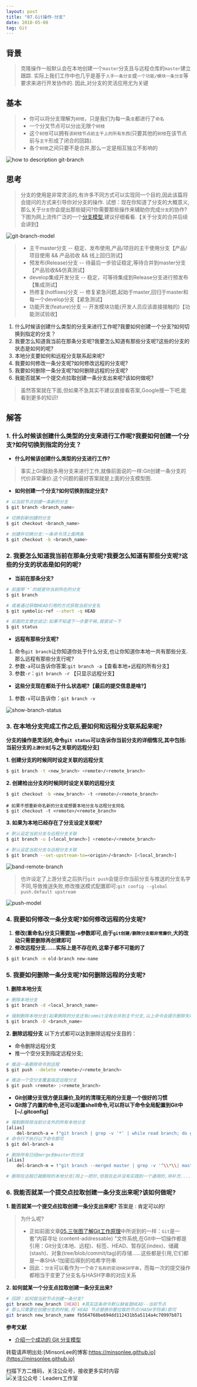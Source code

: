 ```yaml
---
layout: post
title: "07.Git操作-分支"
date: 2018-05-08
tag: Git
---
```


## 背景
> 克隆操作一般默认会在本地创建一个`master`分支且与远程仓库的`master`建立跟踪.
> 实际上我们工作中也几乎是基于`人手一条分支`或`一个功能/模块一条分支`等要求来进行开发协作的.
> 因此,对分支的灵活应用尤为关键

## 基本
> - 你可以将分支理解为`树枝`，只是我们为每一条`支`都进行了`命名`
> - 一个分叉节点可以分出无限个`树枝`
> - 这个`树枝`可以拥有`该树枝节点前主干上的所有东西`(只要其他的`树枝`在该节点前与`主干`形成了闭合的回路).
> - 各个`树枝`之间只要不是合并,那么一定是相互独立不影响的

![how to description git-branch](/images/article/git/branch-tree.jpg)

## 思考
> 分支的使用是非常灵活的,有许多不同方式可以实现同一个目的,因此该篇将会提问的方式来引导你对分支的操作.
> 试想：现在你知道了分支的大概意义,那么关于`分支`你会提出那些疑问?你需要那些操作来辅助你完成`分支`的协作?
> 下图为网上流传广泛的一个[分支模型](https://www.oschina.net/translate/a-successful-git-branching-model?lang=chs),建议仔细看看.【关于分支的合并后续会讲到】

![git-branch-model](/images/article/git/git-branch-model.png)

> - 主干master分支  -- 稳定、发布使用,产品/项目的主干使用分支【产品/项目使用 && 产品验收 && 线上回归测试】
> - 预发布(Release)分支 -- 待最后一步验证稳定,等待合并到master分支【产品验收&&仿真测试】
> - develop集成开发分支 -- 稳定，可等待集成到Release分支进行预发布【集成测试】
> - 热修复(hotfixes)分支 -- 修复紧急问题,起始于master,回归于master和每一个develop分支【紧急测试】
> - 功能开发(feature)分支 -- 开发模块功能(开发人员应该直接接触的)【功能测试验收】

1. 什么时候该创建什么类型的分支来进行工作呢?我要如何创建一个分支?如何切换到指定的分支？
2. 我要怎么知道我当前在那条分支呢?我要怎么知道有那些分支呢?这些的分支的状态是如何的呢?
3. 本地分支要如何和远程分支联系起来呢?
4. 我要如何修改一条分支呢?如何修改远程的分支呢?
5. 我要如何删除一条分支呢?如何删除远程的分支呢?
6. 我能否就某一个提交点拉取创建一条分支出来呢?该如何做呢?

> 虽然答案就在下面,但如果不急其实不建议直接看答案,Google搜一下吧,能看到更多的知识!

## 解答
### 1. 什么时候该创建什么类型的分支来进行工作呢?我要如何创建一个分支?如何切换到指定的分支？
- **什么时候该创建什么类型的分支进行工作?**
> 事实上Git鼓励多用分支来进行工作,就像前面说的一样:Git创建一条分支的代价非常廉价.这个问题的最好答案就是上面的分支模型图.

- **如何创建一个分支?如何切换到指定分支?**

```sh
# 以当前节点创建一条新的分支
$ git branch <branch_name>

# 切换到新创建的分支
$ git checkout <branch_name>
```
```sh
# 创建并切换分支:一条命令顶上面两条
$ git checkout -b <branch_name>
```
### 2. 我要怎么知道我当前在那条分支呢?我要怎么知道有那些分支呢?这些的分支的状态是如何的呢?
- **当前在那条分支?**

```sh
# 前面带`*`的就是你当前所在的分支
$ git branch

# 或者通过获取HEAD引用的方式获取当前分支名
$ git symbolic-ref --short -q HEAD
```
```sh
# 前面的文章也说过:如果不知道下一步要干嘛,就尝试一下
$ git status
```
- **远程有那些分支呢?**
1. 命令`git branch`让你知道你处于什么分支,也让你知道你本地一共有那些分支.那么远程有那些分支行呢?
2. 参数`-a`可以告诉你答案:`git branch -a`【查看本地+远程的所有分支】
3. 参数`-r`：`git branch -r` 【只显示远程分支】

- **这些分支现在都处于什么状态呢?【最后的提交信息是啥?】**
1. 参数`-v`可以告诉你：`git branch -v`

![show-branch-status](/images/article/git/show-branch-status.png)

### 3. 在本地分支完成工作之后,要如何和远程分支联系起来呢?
**分支的操作是灵活的,命令`git status`可以告诉你当前分支的详细情况,其中包括:当前分支的`上游分支`[与之关联的远程分支]**

**1. 创建分支的时候同时设定关联的远程分支**
```sh
$ git branch -t <new_branch> <remote>/<remote_branch> 
```
**2. 创建检出分支的时候同时设定关联的远程分支**
```sh
$ git checkout -b <new_branch> -t <remote>/<remote_branch> 
```
```
# 如果不想重新命名新的分支或想要本地分支与远程分支同名
$ git checkout -t <remote>/<remote_branch> 
```
**3. 如果为本地已经存在了分支设定关联呢?**
```sh 
# 默认设定当前分支与远程分支关联
$ git branch -u [<local_branch>] <remote>/<remote_branch>
```
```sh
# 默认设定当前分支与远程分支关联
$ git branch --set-upstream-to=<origin>/<branch> [<local_branch>]
```

![band-remote-branch](/images/article/git/band-remote-branch.png)
> 也许设定了上游分支之后执行`git push`会提示你当前分支与推送的分支名字不同,导致推送失败,修改推送模式配置即可:`git config --global push.default upstream`

![push-model](/images/article/git/push-model-config.png)

### 4. 我要如何修改一条分支呢?如何修改远程的分支呢?
1. **修改(重命名)分支只需要加`-m`参数即可,由于`git创建/删除分支都非常廉价`,大的改动只需要删除再创建即可**
2. **修改远程分支......实际上是不存在的,这辈子都不可能的了**
```sh
$ git branch -m old-branch new-name
```

### 5. 我要如何删除一条分支呢?如何删除远程的分支呢?
**1. 删除本地分支**
```sh 
# 删除本地分支
$ git branch -d <local_branch_name>
```
```sh 
# 强制删除本地分支(如果删除的分支还有commit没有合并到主干分支,以上命令会提示删除失败)
$ git branch -D <branch_name>
```
**2. 删除远程分支**
以下方式都可以达到删除远程分支目的：
- 命令删除远程分支
- 推一个空分支到指定远程分支;

```sh 
# 推送一条删除命令到远程
$ git push --delete <remote>/<remote_branch>
```
```sh 
# 推送一个空分支覆盖指定远程分支
$ git push <remote> :<remote_branch>
```

- **Git创建分支很方便且廉价,及时的清理无用的分支是一个很好的习惯**
- **Git除了内置的命令,还可以配置shell命令,可以将以下命令全局配置到Git中[~/.gitconfig]**
```sh
# 强制删除除当前分支外的所有本地分支
[alias]
	del-branch-a = !"git branch | grep -v '*' | while read branch; do git branch -d $branch ; done"
# 命令行下执行以下命令即可
$ git del-branch-a
```
```sh
# 删除所有已经merge到master的分支
[alias]
    del-branch-m = !"git branch --merged master | grep -v '^\\*\\| master' | xargs -n 1 git branch -d $branch"
```
```sh 
# 删除在远程已被删除的本地分支[网上一把抄,但我在此并没有实践到一个通用的,待补充......]
```

### 6. 我能否就某一个提交点拉取创建一条分支出来呢?该如何做呢?
**1. 能否就某一个提交点拉取创建一条分支出来呢?**
答案是 : 肯定可以的!
>为什么呢?
> - 正如前面文章[05.三张图了解Git工作原理](https://minsonlee.github.io/2018/04/05.git-theory)中所说到的一样：`Git`是一套"内容寻址 (content-addressable) "文件系统,在Git中一切操作都是引用：Git分支(本地、远程)、标签、HEAD、暂存区(index)、储藏(stash)、对象(tree/blob/commit/tag)的存储……这些都是引用,它们都是一串SHA-1加密后得到的哈希字符串
> - 因此：`分支`可以看作为一个`命了名称的变动HASH字串`，而每一次的提交操作都相当于变更了分支名与HASH字串的对应关系

**2. 如何就某一个分支点拉取创建一条分支出来?**
```sh
# 回顾：如何就当前节点创建一条分支?
git branch new_branch [HEAD] #其实这条命令默认缺省是HEAD--当前节点
# 那么只需要在创建分支的时候,将`HEAD`节点替换你要拉取的节点(HASH字符串)即可
git branch new_branch_name fb564768be694dd112431b5a5114a4c70997b871
```

**参考文献**
- [介绍一个成功的 Git 分支模型](https://www.oschina.net/translate/a-successful-git-branching-model?lang=chs)

转载请声明出处:[MinsonLee的博客:https://minsonlee.github.io](https://minsonlee.github.io)

扫描下方二维码，关注公众号，接收更多实时内容
![关注公众号：Leaders工作室](/images/article/WeChat/Leaders.png)